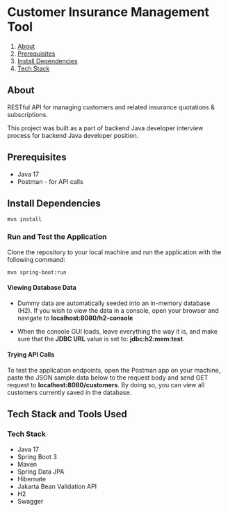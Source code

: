 # Customer Insurance Management Tool

1. [About](#about)
2. [Prerequisites](#prerequisites)
3. [Install Dependencies](#dependencies)
4. [Tech Stack](#techstack)

## About<a name="about"></a>

RESTful API for managing customers and related insurance quotations & subscriptions.

This project was built as a part of backend Java developer interview process for backend Java developer position.

## Prerequisites<a name="prerequisites"></a>
* Java 17
* Postman - for API calls

## Install Dependencies<a name="dependencies"></a>
```shell
mvn install
```

### Run and Test the Application
Clone the repository to your local machine and run the application with the following command:

```shell
mvn spring-boot:run
```
#### Viewing Database Data
* Dummy data are automatically seeded into an in-memory database (H2). If you wish to view the data in a console, open your browser and navigate to **localhost:8080/h2-console**

* When the console GUI loads, leave everything the way it is, and make sure that the **JDBC URL** value is set to: **jdbc:h2:mem:test**.

#### Trying API Calls
To test the application endpoints, open the Postman app on your machine, paste the JSON sample data below to the request body and send GET request to **localhost:8080/customers**. By doing so, you can view all customers currently saved in the database.

## Tech Stack and Tools Used<a name="techstack"></a>
### Tech Stack
* Java 17
* Spring Boot 3
* Maven
* Spring Data JPA
* Hibernate
* Jakarta Bean Validation API
* H2
* Swagger
